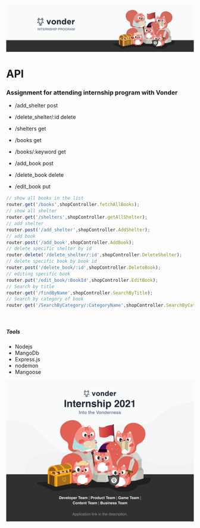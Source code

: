 ![von](von.png)
# API

### Assignment for attending internship program with Vonder
- /add_shelter post 

- /delete_shelter/:id delete

- /shelters get

- /books get

- /books/:keyword get

- /add_book post

- /delete_book delete

- /edit_book put 


```Javascript
// show all books in the list
router.get('/books',shopController.fetchAllBooks);
// show all shelter
router.get('/shelters',shopController.getAllShelter);
// add shelter
router.post('/add_shelter',shopController.AddShelter);
// add book
router.post('/add_book',shopController.AddBook);
// delete specific shelter by id
router.delete('/delete_shelter/:id',shopController.DeleteShelter);
// delete specific book by book id
router.post('/delete_book/:id',shopController.DeleteBook);
// editing specific book
router.put('/edit_book/:BookId',shopController.EditBook);
// Search by title
router.get('/findByName',shopController.SearchByTitle);
// Search by category of book
router.get('/SearchByCategory/:CategoryName',shopController.SearchByCategory);




```
##### Tools
- Nodejs
- MangoDb
- Express.js
- nodemon
- Mangoose

![von2](von2.png)

